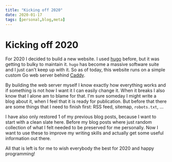```yaml
---
title: "Kicking off 2020"
date: 2020-01-17
tags: [personal,blog,meta]
---
```

# Kicking off 2020

For 2020 I decided to build a new website. I used [hugo](https://gohugo.io/) before, but it was
getting to bulky to maintain it. `hugo` has become a massive software suite and I just can't keep up
with it. So as of today, this website runs on a simple custom Go web server behind
[Caddy](https://caddyserver.com/).

By building the web server myself I know exactly how everything works and if something is not how I
want it I can easily change it. When it breaks I also know that I alone am to blame for that. I'm
sure someday I might write a blog about it, when I feel that it is ready for publication. But before
that there are some things that I need to finish first: RSS feed, sitemap, `robots.txt`, ...

I have also only restored 1 of my previous blog posts, because I want to start with a clean slate here.
Before my blog posts where just random collection of what I felt needed to be preserved for me
personally. Now I want to use these to improve my writing skills and actually get some useful
information out there.

All that is left is for me to wish everybody the best for 2020 and happy programming!
